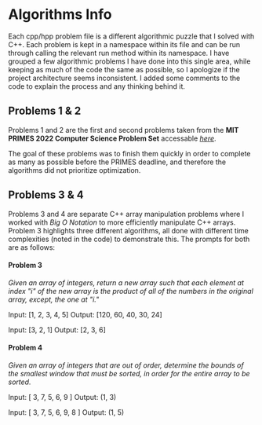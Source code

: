 # Algorithms Info

Each cpp/hpp problem file is a different algorithmic puzzle that I solved with C++. Each problem is kept in a namespace within its file and can be run through calling the relevant run method within its namespace. I have grouped a few algorithmic problems I have done into this single area, while keeping as much of the code the same as possible, so I apologize if the project architecture seems inconsistent. I added some comments to the code to explain the process and any thinking behind it.

## Problems 1 & 2

Problems 1 and 2 are the first and second problems taken from the **MIT PRIMES 2022 Computer Science Problem Set** accessable [_here_](https://math.mit.edu/research/highschool/primes/materials/2022/CSproblems2022.pdf).

The goal of these problems was to finish them quickly in order to complete as many as possible before the PRIMES deadline, and therefore the algorithms did not prioritize optimization.

## Problems 3 & 4

Problems 3 and 4 are separate C++ array manipulation problems where I worked with _Big O Notation_ to more efficiently manipulate C++ arrays. Problem 3 highlights three different algorithms, all done with different time complexities (noted in the code) to demonstrate this. The prompts for both are as follows:

#### Problem 3

_Given an array of integers, return a new array such that each element at index "i" of the new array is the product of all of the numbers in the original array, except, the one at "i."_

Input: [1, 2, 3, 4, 5]
Output: [120, 60, 40, 30, 24]

Input: [3, 2, 1]
Output: [2, 3, 6]

#### Problem 4

_Given an array of integers that are out of order, determine the bounds of the smallest window that must be sorted, in order for the entire array to be sorted._

Input: [ 3, 7, 5, 6, 9 ]
Output: (1, 3)

Input: [ 3, 7, 5, 6, 9, 8 ]
Output: (1, 5)
